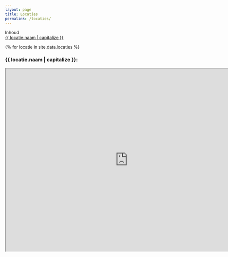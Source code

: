 ```yaml
---
layout: page
title: Locaties
permalink: /locaties/
---
```

<div class="inhoud">
<div class="kopje">Inhoud</div>
<a href="#{{ locatie.naam }}">{{ locatie.naam | capitalize }}</a>
</div>

{% for locatie in site.data.locaties %}
<div id="locatie.naam"><h3>{{ locatie.naam | capitalize }}:</h3></div>
<iframe height="600px" width="800px" src="https://www.google.com/maps/embed/v1/place?key=AIzaSyBK0TuDzO86O8ZNN-f6-M9So5EE0ZXKJ5g&q={{locatie.maps}}">
{% endfor %}

